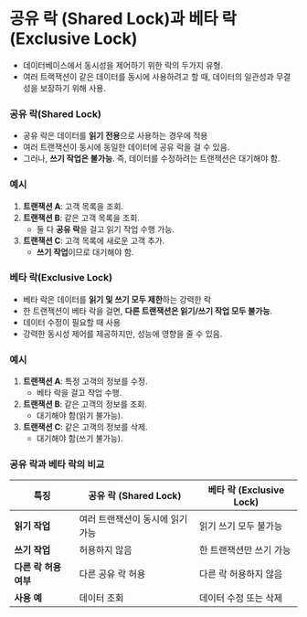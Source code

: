 
# **공유 락 (Shared Lock)과 베타 락 (Exclusive Lock)**

- 데이터베이스에서 동시성을 제어하기 위한 락의 두가지 유형.
- 여러 트랙잭션이 같은 데이터를 동시에 사용하려고 할 때, 데이터의 일관성과 무결성을 보장하기 위해 사용.

### 공유 락(Shared Lock)

- 공유 락은 데이터를 **읽기 전용**으로 사용하는 경우에 적용
- 여러 트랜잭션이 동시에 동일한 데이터에 공유 락을 걸 수 있음.
- 그러나, **쓰기 작업은 불가능**. 즉, 데이터를 수정하려는 트랜잭션은 대기해야 함.

### **예시**

1. **트랜잭션 A**: 고객 목록을 조회.
2. **트랜잭션 B**: 같은 고객 목록을 조회.
    - 둘 다 **공유 락**을 걸고 읽기 작업 수행 가능.
3. **트랜잭션 C**: 고객 목록에 새로운 고객 추가.
    - **쓰기 작업**이므로 대기해야 함.

### **베타 락(Exclusive Lock)**

- 베타 락은 데이터를 **읽기 및 쓰기 모두 제한**하는 강력한 락
- 한 트랜잭션이 베타 락을 걸면, **다른 트랜잭션은 읽기/쓰기 작업 모두 불가능**.
- 데이터 수정이 필요할 때 사용
- 강력한 동시성 제어를 제공하지만, 성능에 영향을 줄 수 있음.

### **예시**

1. **트랜잭션 A**: 특정 고객의 정보를 수정.
    - 베타 락을 걸고 작업 수행.
2. **트랜잭션 B**: 같은 고객의 정보를 조회.
    - 대기해야 함(읽기 불가능).
3. **트랜잭션 C**: 같은 고객의 정보를 삭제.
    - 대기해야 함(쓰기 불가능).

### **공유 락과 베타 락의 비교**

| **특징** | **공유 락 (Shared Lock)** | **베타 락 (Exclusive Lock)** |
| --- | --- | --- |
| **읽기 작업** | 여러 트랜잭션이 동시에 읽기 가능 | 읽기 쓰기 모두 불가능 |
| **쓰기 작업** | 허용하지 않음 | 한 트랜잭션만 쓰기 가능 |
| **다른 락 허용 여부** | 다른 공유 락 허용 | 다른 락 허용하지 않음 |
| **사용 예** | 데이터 조회 | 데이터 수정 또는 삭제 |

